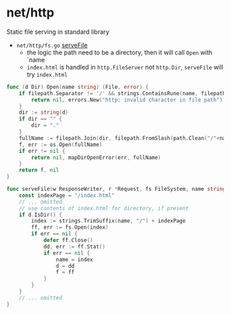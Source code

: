 # net/http

Static file serving in standard library

- `net/http/fs.go` [serveFile](https://golang.org/src/net/http/fs.go#L182)
   - the logic the path need to be a directory, then it will call `Open` with `name
   - `index.html` is handled in `http.FileServer` not `http.Dir`, `serveFile` will try `index.html`

````go
func (d Dir) Open(name string) (File, error) {
	if filepath.Separator != '/' && strings.ContainsRune(name, filepath.Separator) {
		return nil, errors.New("http: invalid character in file path")
	}
	dir := string(d)
	if dir == "" {
		dir = "."
	}
	fullName := filepath.Join(dir, filepath.FromSlash(path.Clean("/"+name)))
	f, err := os.Open(fullName)
	if err != nil {
		return nil, mapDirOpenError(err, fullName)
	}
	return f, nil
}

func serveFile(w ResponseWriter, r *Request, fs FileSystem, name string, redirect bool) {
    const indexPage = "/index.html"
    // ... omitted
	// use contents of index.html for directory, if present
	if d.IsDir() {
		index := strings.TrimSuffix(name, "/") + indexPage
		ff, err := fs.Open(index)
		if err == nil {
			defer ff.Close()
			dd, err := ff.Stat()
			if err == nil {
				name = index
				d = dd
				f = ff
			}
		}
	}
    // ... omitted
}
````